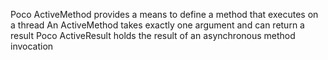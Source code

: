 Poco ActiveMethod provides a means to define a method that executes on a thread
An ActiveMethod takes exactly one argument and can return a result
Poco ActiveResult holds the result of an asynchronous method invocation

